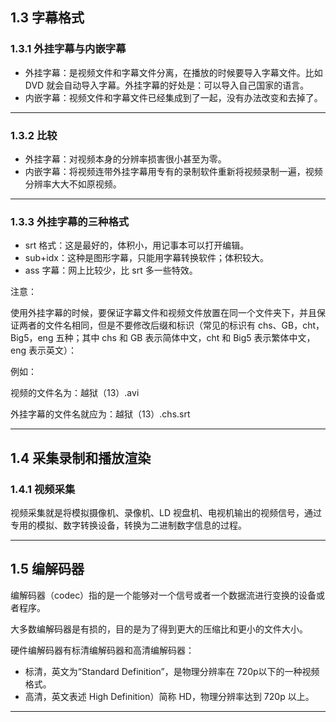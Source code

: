 ## 1.3 字幕格式

### 1.3.1  外挂字幕与内嵌字幕
- 外挂字幕：是视频文件和字幕文件分离，在播放的时候要导入字幕文件。比如 DVD 就会自动导入字幕。外挂字幕的好处是：可以导入自己国家的语言。
- 内嵌字幕：视频文件和字幕文件已经集成到了一起，没有办法改变和去掉了。

---

### 1.3.2 比较 
- 外挂字幕：对视频本身的分辨率损害很小甚至为零。
- 内嵌字幕：将视频连带外挂字幕用专有的录制软件重新将视频录制一遍，视频分辨率大大不如原视频。

---

### 1.3.3 外挂字幕的三种格式
- srt 格式：这是最好的，体积小，用记事本可以打开编辑。
- sub+idx：这种是图形字幕，只能用字幕转换软件；体积较大。
- ass 字幕：网上比较少，比 srt 多一些特效。

注意：

使用外挂字幕的时候，要保证字幕文件和视频文件放置在同一个文件夹下，并且保证两者的文件名相同，但是不要修改后缀和标识（常见的标识有 chs、GB，cht，Big5，eng 五种；其中 chs 和 GB 表示简体中文，cht 和 Big5 表示繁体中文，eng 表示英文）：

例如：

视频的文件名为：越狱（13）.avi

外挂字幕的文件名就应为：越狱（13）.chs.srt

---

## 1.4 采集录制和播放渲染

### 1.4.1 视频采集

视频采集就是将模拟摄像机、录像机、LD 视盘机、电视机输出的视频信号，通过专用的模拟、数字转换设备，转换为二进制数字信息的过程。

---

## 1.5 编解码器

编解码器（codec）指的是一个能够对一个信号或者一个数据流进行变换的设备或者程序。

大多数编解码器是有损的，目的是为了得到更大的压缩比和更小的文件大小。

硬件编解码器有标清编解码器和高清编解码器：
- 标清，英文为“Standard Definition”，是物理分辨率在 720p以下的一种视频格式。
- 高清，英文表述 High Definition）简称 HD，物理分辨率达到 720p 以上。

---
